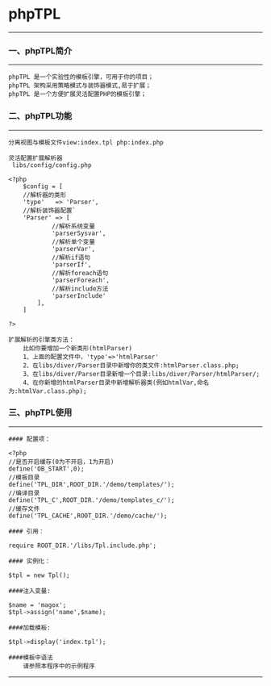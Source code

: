 # **phpTPL**
*** 
### 一、phpTPL简介
***
	phpTPL 是一个实验性的模板引擎，可用于你的项目；
	phpTPL 架构采用策略模式与装饰器模式,易于扩展；
	phpTPL 是一个方便扩展灵活配置PHP的模板引擎；
### 二、phpTPL功能
***
	分离视图与模板文件view:index.tpl php:index.php

	灵活配置扩展解析器
	 libs/config/config.php

	<?php 
		$config = [
		//解析器的类形
		'type'   => 'Parser',
		//解析装饰器配置`
		'Parser' => [
				//解析系统变量
				'parserSysvar',
				//解析单个变量
				'parserVar',
				//解析if语句
				'parserIf',
				//解析foreach语句
				'parserForeach',
				//解析include方法
				'parserInclude'
			],
		]

	?>

	扩展解析的引擎类方法：
		比如你要增加一个新类形(htmlParser)
		1、上面的配置文件中，'type'=>'htmlParser'
		2、在libs/diver/Parser目录中新增你的类文件:htmlParser.class.php;
		3、在libs/diver/Parser目录新增一个目录:libs/diver/Parser/htmlParser/;
		4、在你新增的htmlParser目录中新增解析器类(例如htmlVar,命名为:htmlVar.class.php);

### 三、phpTPL使用
***
	#### 配置项：

	<?php
	//是否开启缓存(0为不开启，1为开启)
	define('OB_START',0);
	//模板目录
	define('TPL_DIR',ROOT_DIR.'/demo/templates/');
	//编译目录
	define('TPL_C',ROOT_DIR.'/demo/templates_c/');
	//缓存文件
	define('TPL_CACHE',ROOT_DIR.'/demo/cache/');

	#### 引用：

	require ROOT_DIR.'/libs/Tpl.include.php';

	#### 实例化：

	$tpl = new Tpl();

	####注入变量:

	$name = 'magox';
	$tpl->assign('name',$name);

	####加载模板:

	$tpl->display('index.tpl');
	
	####模板中语法
		请参照本程序中的示例程序

***